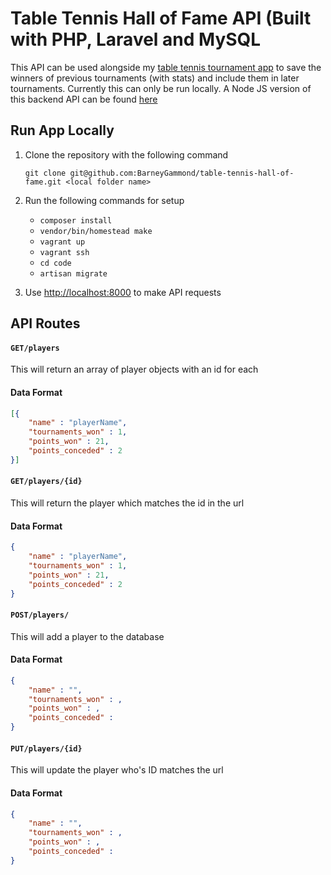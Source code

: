 # Table Tennis Hall of Fame API (Built with PHP, Laravel and MySQL

This API can be used alongside my [table tennis tournament app](https://github.com/BarneyGammond/table-tennis-tournament) to save the winners of previous tournaments (with stats) and include them in later tournaments. Currently this can only be run locally. A Node JS version of this backend API can be found [here](https://github.com/BarneyGammond/table-tennis-hall-of-fame-node)

## Run App Locally

1. Clone the repository with the following command

      `git clone git@github.com:BarneyGammond/table-tennis-hall-of-fame.git <local folder name>`

2. Run the following commands for setup
    * `composer install`
    * `vendor/bin/homestead make`
    * `vagrant up`
    * `vagrant ssh`
    * `cd code`
    * `artisan migrate`

4. Use [http://localhost:8000](http://localhost:8000) to make API requests

## API Routes

#### `GET/players`
This will return an array of player objects with an id for each
#### Data Format
```json
[{
    "name" : "playerName",
    "tournaments_won" : 1,
    "points_won" : 21,
    "points_conceded" : 2
}]
```
#### `GET/players/{id}`
This will return the player which matches the id in the url
#### Data Format
```json
{
    "name" : "playerName",
    "tournaments_won" : 1,
    "points_won" : 21,
    "points_conceded" : 2
}
```
#### `POST/players/`
This will add a player to the database
#### Data Format
```json
{
    "name" : "",
    "tournaments_won" : ,
    "points_won" : ,
    "points_conceded" : 
}
```
#### `PUT/players/{id}`
This will update the player who's ID matches the url
#### Data Format
```json
{
    "name" : "",
    "tournaments_won" : ,
    "points_won" : ,
    "points_conceded" : 
}
```

